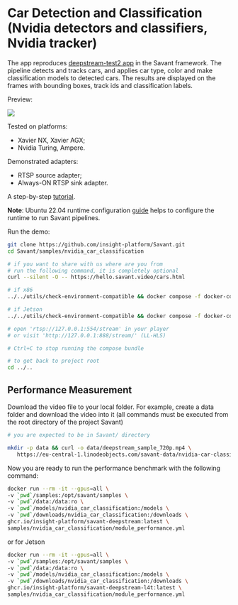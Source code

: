 # Car Detection and Classification (Nvidia detectors and classifiers, Nvidia tracker)

The app reproduces [deepstream-test2 app](https://github.com/NVIDIA-AI-IOT/deepstream_python_apps/tree/master/apps/deepstream-test2) in the Savant framework. The pipeline detects and tracks cars, and applies car type, color and make classification models to detected cars. The results are displayed on the frames with bounding boxes, track ids and classification labels.

Preview:

![](assets/nvidia-car-classification-loop.webp)

Tested on platforms:

- Xavier NX, Xavier AGX;
- Nvidia Turing, Ampere.

Demonstrated adapters:

- RTSP source adapter;
- Always-ON RTSP sink adapter.

A step-by-step [tutorial](https://blog.savant-ai.io/building-a-high-performance-car-classifier-pipeline-with-savant-b232461ad96?source=friends_link&sk=63cb289315679af83032ef5247861a2d).

**Note**: Ubuntu 22.04 runtime configuration [guide](../../docs/runtime-configuration.md) helps to configure the runtime to run Savant pipelines.

Run the demo:

```bash
git clone https://github.com/insight-platform/Savant.git
cd Savant/samples/nvidia_car_classification

# if you want to share with us where are you from
# run the following command, it is completely optional
curl --silent -O -- https://hello.savant.video/cars.html

# if x86
../../utils/check-environment-compatible && docker compose -f docker-compose.x86.yml up

# if Jetson
../../utils/check-environment-compatible && docker compose -f docker-compose.l4t.yml up

# open 'rtsp://127.0.0.1:554/stream' in your player
# or visit 'http://127.0.0.1:888/stream/' (LL-HLS)

# Ctrl+C to stop running the compose bundle

# to get back to project root
cd ../..
```

## Performance Measurement

Download the video file to your local folder. For example, create a data folder and download the video into it (all commands must be executed from the root directory of the project Savant)

```bash
# you are expected to be in Savant/ directory

mkdir -p data && curl -o data/deepstream_sample_720p.mp4 \
   https://eu-central-1.linodeobjects.com/savant-data/nvidia-car-classification/deepstream_sample_720p.mp4
```

Now you are ready to run the performance benchmark with the following command:

```bash
docker run --rm -it --gpus=all \
-v `pwd`/samples:/opt/savant/samples \
-v `pwd`/data:/data:ro \
-v `pwd`/models/nvidia_car_classification:/models \
-v `pwd`/downloads/nvidia_car_classification:/downloads \
ghcr.io/insight-platform/savant-deepstream:latest \
samples/nvidia_car_classification/module_performance.yml
```

or for Jetson

```bash
docker run --rm -it --gpus=all \
-v `pwd`/samples:/opt/savant/samples \
-v `pwd`/data:/data:ro \
-v `pwd`/models/nvidia_car_classification:/models \
-v `pwd`/downloads/nvidia_car_classification:/downloads \
ghcr.io/insight-platform/savant-deepstream-l4t:latest \
samples/nvidia_car_classification/module_performance.yml
```
